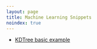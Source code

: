 ```yaml
---
layout: page
title: Machine Learning Snippets
noindex: true
---
```



- [KDTree basic example](/ml/kdtree_basic)

